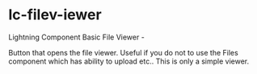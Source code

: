 # lc-filev-iewer
Lightning Component Basic File Viewer - 

Button that opens the file viewer. Useful if you do not to use the Files component which has ability to upload etc.. This is only a simple viewer.
